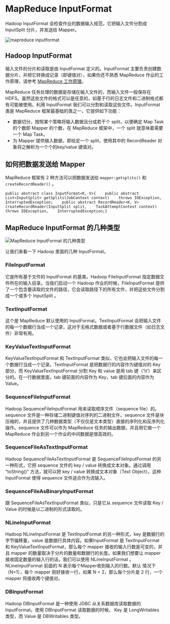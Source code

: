 # MapReduce InputFormat

Hadoop InputFormat 会检查作业的数据输入规范，它把输入文件分割成 InputSplit 分片，并发送给 Mapper。

![mapreduce inputformat](https://kingcall.oss-cn-hangzhou.aliyuncs.com/blog/img/file_1570244539000_20191005110223024405.png)

## Hadoop InputFormat

输入文件的分片和读取是由 InputFormat 定义的。InputFormat 主要负责创建数据分片，并把它转换成记录（即键值对），如果你还不熟悉 MapReduce 作业的工作原理，请参考 [MapReduce 工作原理](http://www.hadoopdoc.com/mapreduce/mapreduce-theory)。

MapReduce 任务处理的数据是存储在输入文件的，而输入文件一般保存在 HDFS。虽然这些文件的格式可以是任意的，如基于行的日志文件和二进制格式都有可能被使用。利用 InputFormat 我们可以分割和读取这些文件。InputFormat 类是 MapReduce 框架最基础的类之一，它提供如下功能：

- 数据切分，按照某个策略将输入数据且分成若干个 split，以便确定 Map Task 的个数即 Mapper 的个数，在 MapReduce 框架中，一个 split 就意味着需要一个 Map Task。
- 为 Mapper 提供输入数据，即给定一个 split，使用其中的 RecordReader 对象将之解析为一个个的key/value 键值对。

## 如何把数据发送给 Mapper

MapReduce 框架有 2 种方法可以把数据发送给 `mapper:getsplits()` 和 `createRecordReader()` 。

```
public abstract class InputFormat<K, V>{    public abstract List<InputSplit> getSplits(JobContext context)    throws IOException, InterruptedException;    public abstract RecordReader<K, V> createRecordReader(InputSplit split,    TaskAttemptContext context) throws IOException,    InterruptedException;}
```

## MapReduce InputFormat 的几种类型

![MapReduce InputFormat 的几种类型](https://kingcall.oss-cn-hangzhou.aliyuncs.com/blog/img/file_1570244784000_20191005110626015450.png)

让我们来看一下 Hadoop 里面的几种 InputFormat。

### FileInputFormat

它是所有基于文件的 InputFormat 的基类。Hadoop FileInputFormat 指定数据文件所在的输入目录。当我们启动一个 Hadoop 作业的时候，FileInputFormat 提供了一个包含要读取的文件的路径，它会读取路径下的所有文件，并把这些文件分割成一个或多个 InputSplit 。

### TextInputFormat

这个是 MapReduce 默认使用的 InputFormat。TextInputFormat 会把输入文件的每一个数据行当成一个记录，这对于无格式数据或者基于行数据文件（如日志文件）非常有用。

### KeyValueTextInputFormat

KeyValueTextInputFormat 和 TextInputFormat 类似，它也会把输入文件的每一个数据行当成一个记录。TextInputFormat 是把数据行的内容作为键值对的 Key 部分，而 KeyValueTextInputFormat 分割 Key 和 value 是用 tab 键（‘\t’）来区分的。在一行数据里面，tab 键前面的内容作为 Key，tab 键后面的内容作为 Value。

### SequenceFileInputFormat

Hadoop SequenceFileInputFormat 用来读取顺序文件（sequence file）的。sequence 文件是一种存储二进制键值对序列的二进制文件。sequence 文件是块压缩的，并且提供了几种数据类型（不仅仅是文本类型）直接的序列化和反序列化操作。sequence 文件可以作为 MapReduce 任务的输出数据，并且用它做一个 MapReduce 作业到另一个作业的中间数据是很高效的。

### SequenceFileAsTextInputFormat

Hadoop SequenceFileAsTextInputFormat 是 SequenceFileInputFormat 的另一种形式，它把 sequence 文件的 key / value 转换成文本对象。通过调用 “toString()” 方法，就可以把 key / value 转换成文本对象（Text Object）。这种 InputFormat 使得 sequence 文件适合作为流输入。

### SequenceFileAsBinaryInputFormat

跟 SequenceFileAsTextInputFormat 类似，只是它从 sequence 文件读取 Key / Value 的时候是以二进制的形式读取的。

### NLineInputFormat

Hadoop NLineInputFormat 是 TextInputFormat 的另一种形式，key 是数据行的字节偏移量，value 是数据行具体内容。如果InputFormat 是 TextInputFormat 和 KeyValueTextInputFormat，那么每个 mapper 接收的输入行数是可变的，并且 mapper 的数量取决于分片的数量和数据行的长度。如果我们想要让 mapper 接收固定数量的输入行的话，我们可以使用 NLineInputFormat 。NLineInputFormat 前面的 N 表示每个Mapper收到输入的行数。默认 情况下（N=1），每个 mapper 刚好接收一行，如果 N = 2，那么每个分片是 2 行，一个 mapper 将接收两个键值对。

### DBInputFormat

Hadoop DBInputFormat 是一种使用 JDBC 从关系数据库读取数据的 InputFormat。使用 DBInputFormat 读取数据的时候， Key 是 LongWritables 类型，而 Value 是 DBWritables 类型。